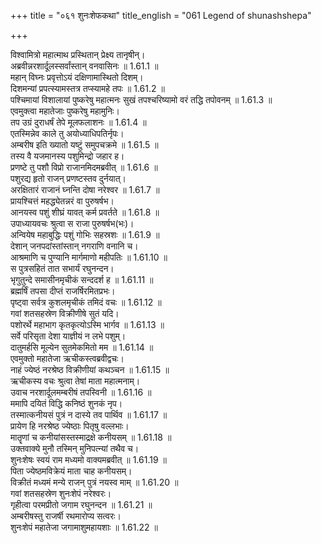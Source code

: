 +++
title = "०६१ शुनःशेफकथा"
title_english = "061 Legend of shunashshepa"

+++

विश्वामित्रो महात्माथ प्रस्थितान् प्रेक्ष्य तानृषीन्।  
अब्रवीन्नरशार्दूलस्सर्वांस्तान् वनवासिनः ॥ 1.61.1 ॥   
महान् विघ्नः प्रवृत्तोऽयं दक्षिणामास्थितो दिशम्।  
दिशमन्यां प्रपत्स्यामस्तत्र तप्स्यामहे तपः ॥ 1.61.2 ॥   
पश्चिमायां विशालायां पुष्करेषु महात्मनः सुखं तपश्चरिष्यामो वरं तद्धि तपोवनम् ॥ 1.61.3 ॥   
एवमुक्त्वा महातेजाः पुष्करेषु महामुनिः।  
तप उग्रं दुराधर्षं तेपे मूलफलाशनः ॥ 1.61.4 ॥   
एतस्मिन्नेव काले तु अयोध्याधिपतिर्नृपः।  
अम्बरीष इति ख्यातो यष्टुं समुपचक्रमे ॥ 1.61.5 ॥   
तस्य वै यजमानस्य पशुमिन्द्रो जहार ह।  
प्रणष्टे तु पशौ विप्रो राजानमिदमब्रवीत् ॥ 1.61.6 ॥   
पशुरद्य हृतो राजन् प्रणष्टस्तव दुर्नयात्।  
अरक्षितारं राजानं घ्नन्ति दोषा नरेश्वर ॥ 1.61.7 ॥   
प्रायश्चित्तं महद्ध्येतन्नरं वा पुरुषर्षभ।  
आनयस्व पशुं शीघ्रं यावत् कर्म प्रवर्तते ॥ 1.61.8 ॥   
उपाध्यायवचः श्रुत्वा स राजा पुरुषर्षभ(भः)।  
अन्वियेष महाबुद्धिः पशुं गोभिः सहस्रशः ॥ 1.61.9 ॥   
देशान् जनपदांस्तांस्तान् नगराणि वनानि च।  
आश्रमाणि च पुण्यानि मार्गमाणो महीपतिः ॥ 1.61.10 ॥   
स पुत्रसहितं तात सभार्यं रघुनन्दन।  
भृगुतुन्दे समासीनमृचीकं सन्ददर्श ह ॥ 1.61.11 ॥   
ब्रह्मर्षिं तपसा दीप्तं राजर्षिरमितप्रभः।  
पृष्ट्वा सर्वत्र कुशलमृचीकं तमिदं वचः ॥ 1.61.12 ॥   
गवां शतसहस्रेण विक्रीणीषे सुतं यदि।  
पशोरर्थे महाभाग कृतकृत्योऽस्मि भार्गव ॥ 1.61.13 ॥   
सर्वे परिसृता देशा याज्ञीयं न लभे पशुम्।  
दातुमर्हसि मूल्येन सुतमेकमितो मम ॥ 1.61.14 ॥   
एवमुक्तो महातेजा ऋचीकस्त्वब्रवीद्वचः।  
नाहं ज्येष्ठं नरश्रेष्ठ विक्रीणीयां कथञ्चन ॥ 1.61.15 ॥   
ऋचीकस्य वचः श्रुत्वा तेषां माता महात्मनाम्।  
उवाच नरशार्दूलमम्बरीषं तपस्विनी ॥ 1.61.16 ॥   
ममापि दयितं विद्धि कनिष्ठं शुनकं नृप।  
तस्मात्कनीयसं पुत्रं न दास्ये तव पार्थिव ॥ 1.61.17 ॥   
प्रायेण हि नरश्रेष्ठ ज्येष्ठाः पितृषु वल्लभाः।  
मातॄणां च कनीयांसस्तस्माद्रक्षे कनीयसम् ॥ 1.61.18 ॥   
उक्तवाक्ये मुनौ तस्मिन् मुनिपत्न्यां तथैव च।  
शुनःशेषः स्वयं राम मध्यमो वाक्यमब्रवीत् ॥ 1.61.19 ॥   
पिता ज्येष्ठमविक्रेयं माता चाह कनीयसम्।  
विक्रीतं मध्यमं मन्ये राजन् पुत्रं नयस्व माम् ॥ 1.61.20 ॥   
गवां शतसहस्रेण शुनःशेपं नरेश्वरः।  
गृहीत्वा परमप्रीतो जगाम रघुनन्दन ॥ 1.61.21 ॥   
अम्बरीषस्तु राजर्षी रथमारोप्य सत्वरः।  
शुनःशेपं महातेजा जगामाशुमहायशाः ॥ 1.61.22 ॥   
